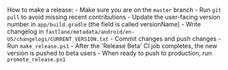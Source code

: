 How to make a release:
	- Make sure you are on the `master` branch
	- Run `git pull` to avoid missing recent contributions
	- Update the user-facing version number in `app/build.gradle` (the field is called versionName)
	- Write changelog in `fastlane/metadata/android/en-US/changelogs/CURRENT_VERSION.txt`
	- Commit changes and push changes
	- Run `make_release.ps1`
	- After the 'Release Beta' CI job completes, the new version is pushed to beta users
	- When ready to push to production, run `promote_release.ps1`